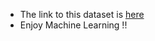 * The link to this dataset is [here](https://www.kaggle.com/andonians/random-linear-regression)
* Enjoy Machine Learning !!
